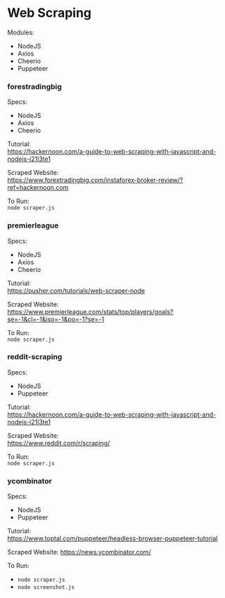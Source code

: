 # Web Scraping

Modules:
- NodeJS
- Axios
- Cheerio
- Puppeteer

### forestradingbig

Specs:
- NodeJS
- Axios
- Cheerio

Tutorial:          
https://hackernoon.com/a-guide-to-web-scraping-with-javascript-and-nodejs-i21l3te1

Scraped Website:     
https://www.forextradingbig.com/instaforex-broker-review/?ref=hackernoon.com

To Run:        
```node scraper.js```

### premierleague

Specs:
- NodeJS
- Axios
- Cheerio

Tutorial:          
https://pusher.com/tutorials/web-scraper-node

Scraped Website:      
https://www.premierleague.com/stats/top/players/goals?se=-1&cl=-1&iso=-1&po=-1?se=-1

To Run:        
```node scraper.js```

### reddit-scraping

Specs:
- NodeJS
- Puppeteer

Tutorial:          
https://hackernoon.com/a-guide-to-web-scraping-with-javascript-and-nodejs-i21l3te1

Scraped Website:       
https://www.reddit.com/r/scraping/

To Run:        
```node scraper.js```


### ycombinator

Specs:
- NodeJS
- Puppeteer

Tutorial:          
https://www.toptal.com/puppeteer/headless-browser-puppeteer-tutorial

Scraped Website:
https://news.ycombinator.com/

To Run:        
- ```node scraper.js```
- ```node screenshot.js```